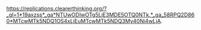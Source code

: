 https://replications.clearerthinking.org/?_gl=1*19axzss*_ga*NTUwODIwOTg5LjE3MDE5OTQ0NTk.*_ga_58RPQ2D860*MTcwMTk5NDQ1OS4xLjEuMTcwMTk5NDQ3My40Ni4wLjA.